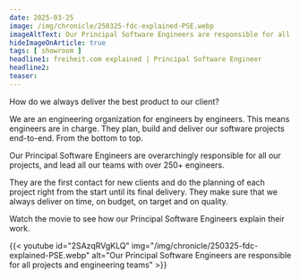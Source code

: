 ```yaml
---
date: 2025-03-25
image: /img/chronicle/250325-fdc-explained-PSE.webp
imageAltText: Our Principal Software Engineers are responsible for all projects and engineering teams
hideImageOnArticle: true
tags: [ showroom ]
headline1: freiheit.com explained | Principal Software Engineer
headline2:
teaser:
---
```


How do we always deliver the best product to our client?

We are an engineering organization for engineers by engineers. This means engineers are in charge. They plan, build and deliver our software projects end-to-end. From the bottom to top.

Our Principal Software Engineers are overarchingly responsible for all our projects, and lead all our teams with over 250+ engineers.

They are the first contact for new clients and do the planning of each project right from the start until its final delivery. They make sure that we always deliver on time, on budget, on target and on quality.

Watch the movie to see how our Principal Software Engineers explain their work.

{{< youtube
  id="2SAzqRVgKLQ"
  img="/img/chronicle/250325-fdc-explained-PSE.webp"
  alt="Our Principal Software Engineers are responsible for all projects and engineering teams" >}}